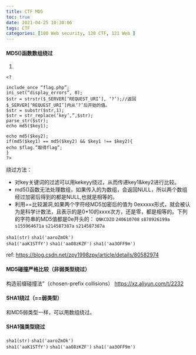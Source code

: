 ```yaml
---
title: CTF MD5
toc: true
date: 2021-04-25 10:30:06
tags: CTF
categories: [100 Web security, 120 CTF, 121 Web ]
---
```



#### MD5()函数数组绕过
1.  
```
<?

include_once “flag.php”;
ini_set(“display_errors”, 0);
$str = strstr($_SERVER[‘REQUEST_URI’], ‘?’);//返回$_SERVER[‘REQUEST_URI’]内从‘?’后开始的值。
$str = substr($str,1);
$str = str_replace(‘key’,”,$str);
parse_str($str);
echo md5($key1);

echo md5($key2);
if(md5($key1) == md5($key2) && $key1 !== $key2){
echo $flag.”取得flag”;
}
?>
```
绕过方法：
*  对key关键词的过滤可以用kekeyy绕过，从而传递key1&key2进行比较。
*  md5()函数无法处理数组，如果传入的为数组，会返回NULL，所以两个数组经过加密后得到的都是NULL,也就是相等的。
*  利用==比较漏洞,如果两个字符经MD5加密后的值为 0exxxxx形式，就会被认为是科学计数法，且表示的是0*10的xxxx次方，还是零，都是相等的。下列的字符串的MD5值都是0e开头的：
`QNKCDZO`
`240610708`
`s878926199a`
`s155964671a`
`s214587387a`
`s214587387a`

`sha1(str)`
`sha1('aaroZmOk')`  
`sha1('aaK1STfY')`
`sha1('aaO8zKZF')`
`sha1('aa3OFF9m')`

ref: https://blog.csdn.net/zpy1998zpy/article/details/80582974

#### MD5碰撞严格比较（非弱类型绕过）
构造前缀碰撞法”（chosen-prefix collisions）
https://xz.aliyun.com/t/2232

#### SHA1绕过（==弱类型）
和MD5弱类型一样，可以用数组绕过。

#### SHA1强类型绕过
`sha1(str)`
`sha1('aaroZmOk')`  
`sha1('aaK1STfY')`
`sha1('aaO8zKZF')`
`sha1('aa3OFF9m')`
